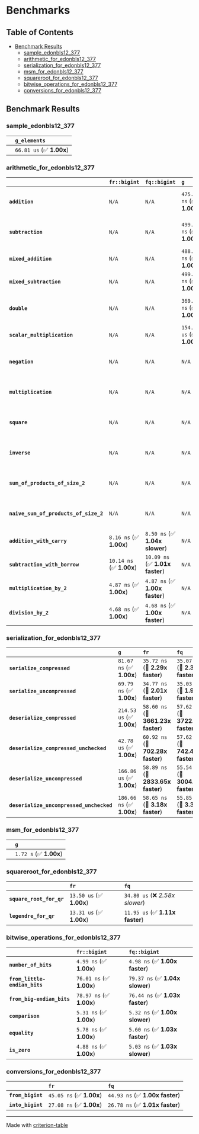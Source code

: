 # Benchmarks

## Table of Contents

- [Benchmark Results](#benchmark-results)
    - [sample_edonbls12_377](#sample_edonbls12_377)
    - [arithmetic_for_edonbls12_377](#arithmetic_for_edonbls12_377)
    - [serialization_for_edonbls12_377](#serialization_for_edonbls12_377)
    - [msm_for_edonbls12_377](#msm_for_edonbls12_377)
    - [squareroot_for_edonbls12_377](#squareroot_for_edonbls12_377)
    - [bitwise_operations_for_edonbls12_377](#bitwise_operations_for_edonbls12_377)
    - [conversions_for_edonbls12_377](#conversions_for_edonbls12_377)

## Benchmark Results

### sample_edonbls12_377

|        | `g_elements`              |
|:-------|:------------------------- |
|        | `66.81 us` (✅ **1.00x**)  |

### arithmetic_for_edonbls12_377

|                                       | `fr::bigint`             | `fq::bigint`                    | `g`                       | `fq`                             | `fr`                              |
|:--------------------------------------|:-------------------------|:--------------------------------|:--------------------------|:---------------------------------|:--------------------------------- |
| **`addition`**                        | `N/A`                    | `N/A`                           | `475.87 ns` (✅ **1.00x**) | `11.00 ns` (🚀 **43.24x faster**) | `10.49 ns` (🚀 **45.38x faster**)  |
| **`subtraction`**                     | `N/A`                    | `N/A`                           | `499.00 ns` (✅ **1.00x**) | `11.22 ns` (🚀 **44.49x faster**) | `11.05 ns` (🚀 **45.14x faster**)  |
| **`mixed_addition`**                  | `N/A`                    | `N/A`                           | `488.63 ns` (✅ **1.00x**) | `N/A`                            | `N/A`                             |
| **`mixed_subtraction`**               | `N/A`                    | `N/A`                           | `499.79 ns` (✅ **1.00x**) | `N/A`                            | `N/A`                             |
| **`double`**                          | `N/A`                    | `N/A`                           | `369.73 ns` (✅ **1.00x**) | `6.62 ns` (🚀 **55.81x faster**)  | `6.67 ns` (🚀 **55.43x faster**)   |
| **`scalar_multiplication`**           | `N/A`                    | `N/A`                           | `154.33 us` (✅ **1.00x**) | `N/A`                            | `N/A`                             |
| **`negation`**                        | `N/A`                    | `N/A`                           | `N/A`                     | `7.45 ns` (✅ **1.00x slower**)   | `7.43 ns` (✅ **1.00x**)           |
| **`multiplication`**                  | `N/A`                    | `N/A`                           | `N/A`                     | `46.68 ns` (✅ **1.01x slower**)  | `46.35 ns` (✅ **1.00x**)          |
| **`square`**                          | `N/A`                    | `N/A`                           | `N/A`                     | `39.69 ns` (✅ **1.01x slower**)  | `39.46 ns` (✅ **1.00x**)          |
| **`inverse`**                         | `N/A`                    | `N/A`                           | `N/A`                     | `7.74 us` (✅ **1.01x faster**)   | `7.83 us` (✅ **1.00x**)           |
| **`sum_of_products_of_size_2`**       | `N/A`                    | `N/A`                           | `N/A`                     | `66.64 ns` (✅ **1.00x slower**)  | `66.44 ns` (✅ **1.00x**)          |
| **`naive_sum_of_products_of_size_2`** | `N/A`                    | `N/A`                           | `N/A`                     | `99.75 ns` (✅ **1.02x faster**)  | `101.37 ns` (✅ **1.00x**)         |
| **`addition_with_carry`**             | `8.16 ns` (✅ **1.00x**)  | `8.50 ns` (✅ **1.04x slower**)  | `N/A`                     | `N/A`                            | `N/A`                             |
| **`subtraction_with_borrow`**         | `10.14 ns` (✅ **1.00x**) | `10.09 ns` (✅ **1.01x faster**) | `N/A`                     | `N/A`                            | `N/A`                             |
| **`multiplication_by_2`**             | `4.87 ns` (✅ **1.00x**)  | `4.87 ns` (✅ **1.00x faster**)  | `N/A`                     | `N/A`                            | `N/A`                             |
| **`division_by_2`**                   | `4.68 ns` (✅ **1.00x**)  | `4.68 ns` (✅ **1.00x faster**)  | `N/A`                     | `N/A`                            | `N/A`                             |

### serialization_for_edonbls12_377

|                                          | `g`                       | `fr`                               | `fq`                                |
|:-----------------------------------------|:--------------------------|:-----------------------------------|:----------------------------------- |
| **`serialize_compressed`**               | `81.67 ns` (✅ **1.00x**)  | `35.72 ns` (🚀 **2.29x faster**)    | `35.07 ns` (🚀 **2.33x faster**)     |
| **`serialize_uncompressed`**             | `69.79 ns` (✅ **1.00x**)  | `34.77 ns` (🚀 **2.01x faster**)    | `35.03 ns` (🚀 **1.99x faster**)     |
| **`deserialize_compressed`**             | `214.53 us` (✅ **1.00x**) | `58.60 ns` (🚀 **3661.23x faster**) | `57.62 ns` (🚀 **3722.89x faster**)  |
| **`deserialize_compressed_unchecked`**   | `42.78 us` (✅ **1.00x**)  | `60.92 ns` (🚀 **702.28x faster**)  | `57.62 ns` (🚀 **742.46x faster**)   |
| **`deserialize_uncompressed`**           | `166.86 us` (✅ **1.00x**) | `58.89 ns` (🚀 **2833.65x faster**) | `55.54 ns` (🚀 **3004.39x faster**)  |
| **`deserialize_uncompressed_unchecked`** | `186.66 ns` (✅ **1.00x**) | `58.65 ns` (🚀 **3.18x faster**)    | `55.85 ns` (🚀 **3.34x faster**)     |

### msm_for_edonbls12_377

|        | `g`                     |
|:-------|:----------------------- |
|        | `1.72 s` (✅ **1.00x**)  |

### squareroot_for_edonbls12_377

|                          | `fr`                     | `fq`                             |
|:-------------------------|:-------------------------|:-------------------------------- |
| **`square_root_for_qr`** | `13.50 us` (✅ **1.00x**) | `34.80 us` (❌ *2.58x slower*)    |
| **`legendre_for_qr`**    | `13.31 us` (✅ **1.00x**) | `11.95 us` (✅ **1.11x faster**)  |

### bitwise_operations_for_edonbls12_377

|                               | `fr::bigint`             | `fq::bigint`                     |
|:------------------------------|:-------------------------|:-------------------------------- |
| **`number_of_bits`**          | `4.99 ns` (✅ **1.00x**)  | `4.98 ns` (✅ **1.00x faster**)   |
| **`from_little-endian_bits`** | `76.01 ns` (✅ **1.00x**) | `79.37 ns` (✅ **1.04x slower**)  |
| **`from_big-endian_bits`**    | `78.97 ns` (✅ **1.00x**) | `76.44 ns` (✅ **1.03x faster**)  |
| **`comparison`**              | `5.31 ns` (✅ **1.00x**)  | `5.32 ns` (✅ **1.00x slower**)   |
| **`equality`**                | `5.78 ns` (✅ **1.00x**)  | `5.60 ns` (✅ **1.03x faster**)   |
| **`is_zero`**                 | `4.88 ns` (✅ **1.00x**)  | `5.03 ns` (✅ **1.03x slower**)   |

### conversions_for_edonbls12_377

|                   | `fr`                     | `fq`                             |
|:------------------|:-------------------------|:-------------------------------- |
| **`from_bigint`** | `45.05 ns` (✅ **1.00x**) | `44.93 ns` (✅ **1.00x faster**)  |
| **`into_bigint`** | `27.08 ns` (✅ **1.00x**) | `26.78 ns` (✅ **1.01x faster**)  |

---
Made with [criterion-table](https://github.com/nu11ptr/criterion-table)

